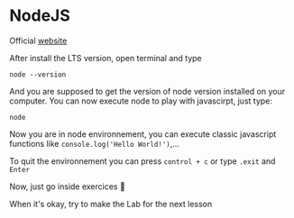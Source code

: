 # NodeJS

Official [website](https://nodejs.org/en/)

After install the LTS version, open terminal and type

```
node --version
```

And you are supposed to get the version of node version installed on your computer.
You can now execute node to play with javascirpt, just type:

```
node
```

Now you are in node environnement, you can execute classic javascript functions like `console.log('Hello World!')`,...

To quit the environnement you can press `control + c` or type `.exit` and `Enter`

Now, just go inside exercices 💪

When it's okay, try to make the Lab for the next lesson
